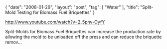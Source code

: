 {
   "date": "2008-01-29",
   "layout": "post",
   "tag": [
      "Water"
   ],
   "title": "Split-Mold Testing for Biomass Fuel Briquettes"
}

http://www.youtube.com/watch?v=2_5phv-OyfY  

Split-Molds for Biomass Fuel Briquettes can increase the production rate by allowing the mold to be unloaded off the press and can reduce the briquette remov...
